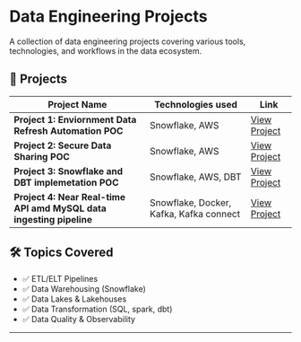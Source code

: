 # Data Engineering Projects

A collection of data engineering projects covering various tools, technologies, and workflows in the data ecosystem.

## 📁 Projects

| Project Name | Technologies used | Link |
|--------------|-------------|------|
| **Project 1: Enviornment Data Refresh Automation POC** | Snowflake, AWS | [View Project](https://github.com/sukhpreet-sparkbrains/data_engineering/tree/main/Snowflake_projects_and_POCs/enviornment_data_refresh_automation_POC) |
| **Project 2: Secure Data Sharing POC** | Snowflake, AWS | [View Project](https://github.com/sukhpreet-sparkbrains/data_engineering/tree/main/Snowflake_projects_and_POCs/secure_data_sharing) |
| **Project 3: Snowflake and DBT implemetation POC** | Snowflake, AWS, DBT | [View Project](https://github.com/sparkbrains/data_engineering/tree/main/Snowflake_projects_and_POCs/Snowflake_and_dbt_implementation_POC) |
| **Project 4: Near Real-time API amd MySQL data ingesting pipeline** | Snowflake, Docker, Kafka, Kafka connect | [View Project](https://github.com/sparkbrains/data_engineering/tree/main/Realtime_kafka_snowflake_ETL)



## 🛠️ Topics Covered

- ✅ ETL/ELT Pipelines  
- ✅ Data Warehousing (Snowflake)  
- ✅ Data Lakes & Lakehouses  
- ✅ Data Transformation (SQL, spark, dbt)  
- ✅ Data Quality & Observability  

---

